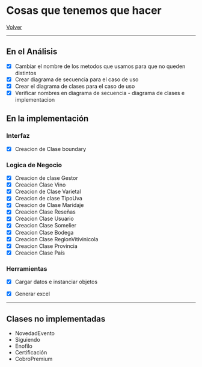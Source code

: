 
# Cosas que tenemos que hacer

[Volver](../README.md)

---

## En el Análisis

- [x] Cambiar el nombre de los metodos que usamos para que no queden distintos
- [x] Crear diagrama de secuencia para el caso de uso
- [x] Crear el diagrama de clases para el caso de uso 
- [x] Verificar nombres en diagrama de secuencia - diagrama de clases e implementacion

## En la implementación

### Interfaz

- [x] Creacion de Clase boundary

### Logica de Negocio

- [x] Creacion de clase Gestor
- [x] Creacion Clase Vino
- [x] Creacion de Clase Varietal
- [x] Creacion de clase TipoUva
- [x] Creacion de Clase Maridaje
- [x] Creacion Clase Reseñas
- [x] Creacion Clase Usuario
- [x] Creacion Clase Somelier
- [x] Creacion Clase Bodega
- [x] Creacion Clase RegionVitivinicola
- [x] Creacion Clase Provincia
- [x] Creacion Clase País

### Herramientas 

- [x] Cargar datos e instanciar objetos
- [x] Generar excel



---

## Clases no implementadas

- NovedadEvento
- Siguiendo
- Enofilo
- Certificación
- CobroPremium
